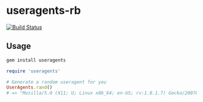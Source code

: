 useragents-rb
=============
[![Build Status](https://travis-ci.org/debbbbie/useragents-rb.png?branch=master)](https://travis-ci.org/debbbbie/useragents-rb)
## Usage

``` sh
gem install useragents
```

```ruby
require 'useragents'

# Generate a random useragent for you
UserAgents.rand()
# => "Mozilla/5.0 (X11; U; Linux x86_64; en-US; rv:1.8.1.7) Gecko/20070918 Firefox/2.0.0.7"
```
